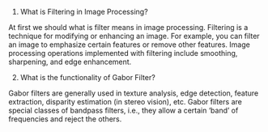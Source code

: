 1. What is Filtering in Image Processing?

At first we should what is filter means in image processing. Filtering is a technique for modifying or enhancing an image. 
For example, you can filter an image to emphasize certain features or remove other features. Image processing operations implemented with filtering include smoothing, sharpening, and edge enhancement.

2. What is the functionality of Gabor Filter?

Gabor filters are generally used in texture analysis, edge detection, feature extraction, disparity estimation (in stereo vision), etc. Gabor filters are special classes of bandpass filters, i.e., they allow a certain ‘band’ of frequencies and reject the others.

